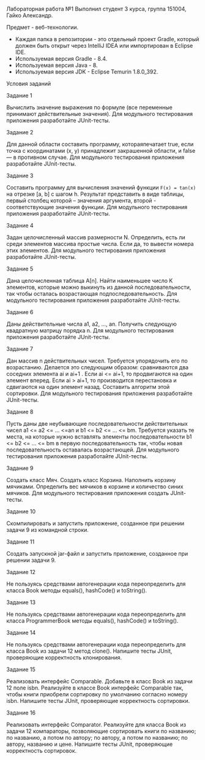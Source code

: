 Лабораторная работа №1
Выполнил студент 3 курса, группа 151004, Гайко Александр.

Предмет - веб-технологии.

* Каждая папка в репозитории - это отдельный проект Gradle, который должен быть открыт через IntelliJ IDEA или импортирован в Eclipse IDE.
* Используемая версия Gradle - 8.4.
* Используемая версия Java - 8.
* Используемая версия JDK - Eclipse Temurin 1.8.0_392.

Условия заданий
  
Задание 1

Вычислить значение выражения по формуле (все переменные принимают действительные значения).
Для модульного тестирования приложения разработайте JUnit-тесты.

Задание 2

Для данной области составить программу, котораяпечатает true, если точка с координатами (х, у) принадлежит закрашенной области, и false — в противном случае. 
Для модульного тестирования приложения разработайте JUnit-тесты.

Задание 3

Составить программу для вычисления значений функции `F(x) = tan(x)` на отрезке [а, b] с шагом h. Результат представить в виде таблицы, первый столбец которой – значения аргумента, второй - соответствующие значения функции.
Для модульного тестирования приложения разработайте JUnit-тесты.

Задание 4

Задан целочисленный массив размерности N. Определить, есть ли среди элементов массива простые числа. Если да, то вывести номера этих элементов. 
Для модульного тестирования приложения разработайте JUnit-тесты.

Задание 5

Дана целочисленная таблица А[n]. Найти наименьшее число K элементов, которые можно выкинуть из данной последовательности, так чтобы осталась возрастающая подпоследовательность. 
Для модульного тестирования приложения разработайте JUnit-тесты.

Задание 6

Даны действительные числа a1, a2, …, an. Получить следующую квадратную матрицу порядка n. 
Для модульного тестирования приложения разработайте JUnit-тесты.

Задание 7

Дан массив n действительных чисел. Требуется упорядочить его по возрастанию. Делается это следующим образом: сравниваются два соседних элемента ai и ai+1 . Если ai <= ai+1, то продвигаются на один элемент вперед. Если ai > ai+1, то производится перестановка и сдвигаются на один элемент назад. Составить алгоритм этой сортировки. 
Для модульного тестирования приложения разработайте JUnit-тесты.

Задание 8

Пусть даны две неубывающие последовательности действительных чисел a1 <= a2 <= … <=an и b1 <= b2 <= … <= bm. Требуется указать те места, на которые нужно вставлять элементы последовательности b1 <= b2 <= … <= bm в первую последовательность так, чтобы новая последовательность оставалась возрастающей. 
Для модульного тестирования приложения разработайте JUnit-тесты.

Задание 9

Создать класс Мяч. Создать класс Корзина. Наполнить корзину мячиками. Определить вес мячиков в корзине и количество синих мячиков. 
Для модульного тестирования приложения создать JUnit-тесты.

Задание 10

Скомпилировать и запустить приложение, созданное при решении задачи 9 из командной строки.

Задание 11

Создать запускной jar-файл и запустить приложение, созданное при решении задачи 9.

Задание 12

Не пользуясь средствами автогенерации кода переопределить для класса Book методы equals(), hashCode() и toString().

Задание 13

Не пользуясь средствами автогенерации кода переопределить для класса ProgrammerBook методы equals(), hashCode() и toString().

Задание 14

Не пользуясь средствами автогенерации кода переопределить для класса Book из задачи 12 метод clone(). 
Напишите тесты JUnit, проверяющие корректность клонирования.

Задание 15

Реализовать интерфейс Comparable.
Добавьте в класс Book из задачи 12 поле isbn. Реализуйте в классе Book интерфейс Comparable так, чтобы книги приобрели сортировку по умолчанию согласно номеру isbn. 
Напишите тесты JUnit, проверяющие корректность сортировки.

Задание 16

Реализовать интерфейс Comparator.
Реализуйте для класса Book из задачи 12 компараторы, позволяющие сортировать книги по названию; по названию, а потом по автору; по автору, а потом по названию; по автору, названию и цене.
Напишите тесты JUnit, проверяющие корректность сортировок.
